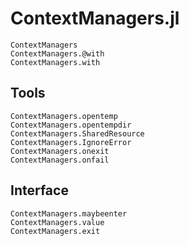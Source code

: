 # ContextManagers.jl

```@docs
ContextManagers
ContextManagers.@with
ContextManagers.with
```

## Tools

```@docs
ContextManagers.opentemp
ContextManagers.opentempdir
ContextManagers.SharedResource
ContextManagers.IgnoreError
ContextManagers.onexit
ContextManagers.onfail
```

## Interface

```@docs
ContextManagers.maybeenter
ContextManagers.value
ContextManagers.exit
```

